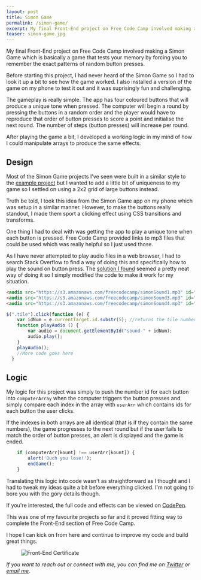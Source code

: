```yaml
---
layout: post
title: Simon Game
permalink: /simon-game/
excerpt: My final Front-End project on Free Code Camp involved making a Simon Game which challenges your memory by forcing you to remember patterns of button clicks
teaser: simon-game.jpg
---
```


My final Front-End project on Free Code Camp involved making a Simon Game which is basically a game that tests your memory by forcing you to remember the exact patterns of random button presses.

Before starting this project, I had never heard of the Simon Game so I had to look it up a bit to see how the game worked. I also installed a version of the game on my phone to test it out and it was suprisingly fun and challenging.

The gameplay is really simple. The app has four coloured buttons that will produce a unique tone when pressed. The computer will begin a round by pressing the buttons in a random order and the player would have to reproduce that order of button presses to score a point and initialise the next round. The number of steps (button presses) will increase per round.

After playing the game a bit, I developed a working logic in my mind of how I could manipulate arrays to produce the same effects.

## Design

Most of the Simon Game projects I've seen were built in a similar style to the [example project](https://codepen.io/FreeCodeCamp/full/obYBjE) but I wanted to add a little bit of uniqueness to my game so I settled on using a 2x2 grid of large buttons instead.

Truth be told, I took this idea from the Simon Game app on my phone which was setup in a similar manner. However, to make the buttons really standout, I made them sport a clicking effect using CSS transitions and transforms.

One thing I had to deal with was getting the app to play a unique tone when each button is pressed. Free Code Camp provided links to mp3 files that could be used which was really helpful so I just used those.

As I have never attempted to play audio files in a web browser, I had to search Stack Overflow to find a way of doing this and specifically how to play the sound on button press. The [solution I found](https://stackoverflow.com/questions/18826147/javascript-audio-play-on-click) seemed a pretty neat way of doing it so I simply modified the code to make it work for my situation.

```html
<audio src="https://s3.amazonaws.com/freecodecamp/simonSound1.mp3" id="sound-0"></audio><audio src="https://s3.amazonaws.com/freecodecamp/simonSound2.mp3" id="sound-1"></audio>
<audio src="https://s3.amazonaws.com/freecodecamp/simonSound3.mp3" id="sound-2"></audio>
<audio src="https://s3.amazonaws.com/freecodecamp/simonSound4.mp3" id="sound-3"></audio>
```

```javascript
$(".tile").click(function (e) {
	var idNum = e.currentTarget.id.substr(5); //returns the tile number
	function playAudio () {
		var audio = document.getElementById("sound-" + idNum); 
		audio.play();
	}  
	playAudio();
    //More code goes here
  }
```

## Logic

My logic for this project was simply to push the number id for each button into `computerArray` when the computer triggers the button presses and simply compare each index in the array with `userArr` which contains ids for each button the user clicks.

If the indexes in both arrays are all identical (that is if they contain the same numbers), the game progresses to the next round but if the user fails to match the order of button presses, an alert is displayed and the game is ended.

```javascript
	if (computerArr[kount] !== userArr[kount]) {
		alert('Ouch you lose!');
		endGame();
	}
```

Translating this logic into code wasn't as straightforward as I thought and I had to tweak my ideas quite a bit before everything clicked. I'm not going to bore you with the gory details though.

If you're interested, the full code and effects can be viewed on [CodePen](http://codepen.io/ayoisaiah/full/bpPRNJ/).

This was one of my favourite projects so far and it proved fitting way to complete the Front-End section of Free Code Camp.

I hope I can kick on from here and continue to improve my code and build great things.

<figure>
	<img src="{{ site.baseurl }}/assets/images/front-end-cert.jpg" alt="Front-End Certificate">
</figure>

*If you want to reach out or connect with me, you can find me on [Twitter](https://twitter.com/ayisaiah) or [email me](mailto:sudo@ayoisaiah.com).*
